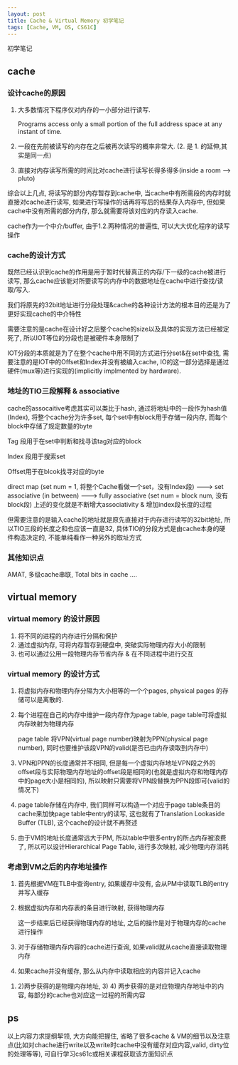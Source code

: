 ```yaml
---
layout: post
title: Cache & Virtual Memory 初学笔记
tags: [Cache, VM, OS, CS61C]
---
```


初学笔记

## cache

### 设计cache的原因

1. 大多数情况下程序仅对内存的一小部分进行读写.

   Programs access only a small portion of the full address space at any instant of time.

2. 一段在先前被读写的内存在之后被再次读写的概率非常大. (2. 是 1. 的延伸,其实是同一点)

3. 直接对内存读写所需的时间比对cache进行读写长得多得多(inside a room --> pluto)

综合以上几点, 将读写的部分内存暂存到cache中, 当cache中有所需段的内存时就直接对cache进行读写, 如果进行写操作的话再将写后的结果存入内存中, 但如果cache中没有所需的部分内存, 那么就需要将该对应的内存读入cache.

cache作为一个中介/buffer, 由于1.2.两种情况的普遍性, 可以大大优化程序的读写操作

### cache的设计方式

既然已经认识到cache的作用是用于暂时代替真正的内存/下一级的cache被进行读写, 那么cache应该能对所要读写的内存中的数据地址在cache中进行查找/读取/写入.

我们将原先的32bit地址进行分段处理&cache的各种设计方法的根本目的还是为了更好实现cache的中介特性

需要注意的是cache在设计好之后整个cache的size以及具体的实现方法已经被定死了, 所以IOT等位的分段也是被硬件本身限制了

IOT分段的本质就是为了在整个cache中用不同的方式进行分set&在set中查找, 需要注意的是IOT中的Offset和Index并没有被编入cache, IO的这一部分选择是通过硬件(mux等)进行实现的(implicitly implmented by hardware).

### 地址的TIO三段解释 & associative

cache的assocaitive考虑其实可以类比于hash, 通过将地址中的一段作为hash值(Index), 将整个cache分为许多set, 每个set中有block用于存储一段内存, 而每个block中存储了规定数量的byte

Tag 段用于在set中判断和找寻该tag对应的block

Index 段用于搜索set

Offset用于在blcok找寻对应的byte

direct map (set num = 1, 将整个Cache看做一个set，没有Index段) --->  set associative (in between) ---> fully associative (set num = block num, 没有block段)
上述的变化就是不断增大associativity & 增加index段长度的过程

但需要注意的是输入cache的地址就是原先直接对于内存进行读写的32bit地址, 所以TIO三段的长度之和也应该一直是32, 具体TIO的分段方式是由cache本身的硬件构造决定的, 不能单纯看作一种另外的取址方式

### 其他知识点

AMAT, 多级cache串联, Total bits in cache ....

## virtual memory

### virtual memory 的设计原因

1. 将不同的进程的内存进行分隔和保护
2. 通过虚拟内存, 可将内存暂存到硬盘中, 突破实际物理内存大小的限制
3. 也可以通过公用一段物理内存节省内存 & 在不同进程中进行交互

### virtual memory 的设计方式

1. 将虚拟内存和物理内存分隔为大小相等的一个个pages, physical pages 的存储可以是离散的.

2. 每个进程在自己的内存中维护一段内存作为page table, page table可将虚拟内存映射为物理内存

   page table 将VPN(virtual page number)映射为PPN(physical page number), 同时也要维护该段VPN的valid(是否已由内存读取到内存中)

3. VPN和PPN的长度通常并不相同, 但是每一个虚拟内存地址VPN段之外的offset段与实际物理内存地址的offset段是相同的(也就是虚拟内存和物理内存中的page大小是相同的), 所以映射只需要将VPN段替换为PPN段即可(valid的情况下)

4. page table存储在内存中, 我们同样可以构造一个对应于page table条目的cache来加快page table中entry的读写, 这也就有了Translation Lookaside Buffer (TLB), 这个cache的设计就不再赘述

5. 由于VM的地址长度通常远大于PM, 所以table中很多entry的所占内存被浪费了, 所以可以设计Hierarchical Page Table, 进行多次映射, 减少物理内存消耗

### 考虑到VM之后的内存地址操作

1. 首先根据VM在TLB中查询entry, 如果缓存中没有, 会从PM中读取TLB的entry并写入缓存

2. 根据虚拟内存和内存表的条目进行映射, 获得物理内存

   这一步结束后已经获得物理内存的地址, 之后的操作是对于物理内存的cache进行操作

3. 对于存储物理内存内容的cache进行查询, 如果valid就从cache直接读取物理内存

4. 如果cache并没有缓存, 那么从内存中读取相应的内容并记入cache

1) 2)两步获得的是物理内存地址, 3) 4) 两步获得的是对应物理内存地址中的内容, 每部分的cache也对应这一过程的所需内容

## ps

 以上内容力求提纲挈领, 大方向能把握住, 省略了很多cache & VM的细节以及注意点(比如对chache进行write以及write时cache中没有缓存对应内容,valid, dirty位的处理等等), 可自行学习cs61c或相关课程获取该方面知识点
